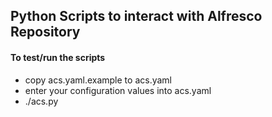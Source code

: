 ## Python Scripts to interact with Alfresco Repository

#### To test/run the scripts
* copy acs.yaml.example to acs.yaml
* enter your configuration values into acs.yaml
* ./acs.py
